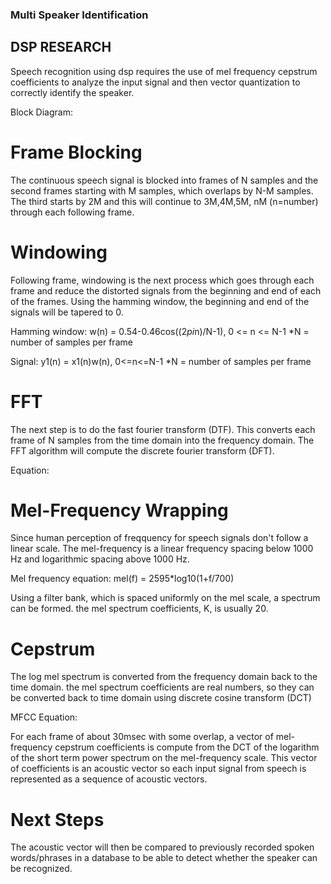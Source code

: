 ### Multi Speaker Identification

## DSP RESEARCH

Speech recognition using dsp requires the use of mel frequency cepstrum coefficients to analyze the input signal and then vector quantization to correctly identify the speaker.

Block Diagram: 

# Frame Blocking

The continuous speech signal is blocked into frames of N samples and the second frames starting with M samples, which overlaps by N-M samples. The third starts by 2M and this will continue to 3M,4M,5M, nM (n=number) through each following frame.

# Windowing

Following frame, windowing is the next process which goes through each frame and reduce the distorted signals from the beginning and end of each of the frames. Using the hamming window, the beginning and end of the signals will be tapered to 0.

Hamming window: w(n) = 0.54-0.46cos((2*pi*n)/N-1), 0 <= n <= N-1 *N = number of samples per frame

Signal: y1(n) = x1(n)w(n), 0<=n<=N-1 *N = number of samples per frame

# FFT

The next step is to do the fast fourier transform (DTF). This converts each frame of N samples from the time domain into the frequency domain. The FFT algorithm will compute the discrete fourier transform (DFT).

Equation: 


# Mel-Frequency Wrapping

Since human perception of freqquency for speech signals don't follow a linear scale. The mel-frequency is a linear frequency spacing below 1000 Hz and logarithmic spacing above 1000 Hz.

Mel frequency equation: mel(f) = 2595*log10(1+f/700)

Using a filter bank, which is spaced uniformly on the mel scale, a spectrum can be formed. the mel spectrum coefficients, K, is usually 20.

# Cepstrum

The log mel spectrum is converted from the frequency domain back to the time domain. the mel spectrum coefficients are real numbers, so they can be converted back to time domain using discrete cosine transform (DCT)


MFCC Equation: 




For each frame of about 30msec with some overlap, a vector of mel-frequency cepstrum coefficients is compute from the DCT of the logarithm of the short term power spectrum on the mel-frequency scale. This vector of coefficients is an acoustic vector so each input signal from speech is represented as a sequence of acoustic vectors.

# Next Steps

The acoustic vector will then be compared to previously recorded spoken words/phrases in a database to be able to detect whether the speaker can be recognized.